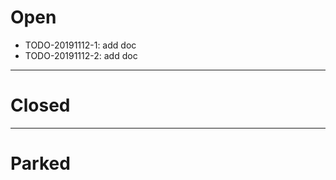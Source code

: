 # Open

- TODO-20191112-1: add doc
- TODO-20191112-2: add doc

--------------------------------------------------------------------------------

# Closed

--------------------------------------------------------------------------------

# Parked
